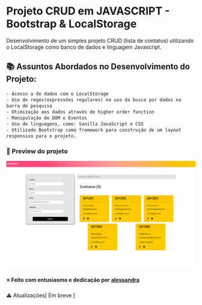 # Projeto CRUD em JAVASCRIPT - Bootstrap & LocalStorage

Desenvolvimento de um simples projeto CRUD (lista de contatos) utilizando o LocalStorage como banco de dados e linguagem Javascript.


## :books: Assuntos Abordados no Desenvolvimento do Projeto:

    - Acesso a de dados com o LocalStorage
    - Uso de regex(expressões regulares) no uso da busca por dados na barra de pesquisa
    - Otimização aos dados através de higher order function 
    - Manipulação do DOM e Eventos
    - Uso de linguagens, como: Vanilla JavaScript e CSS
    - Utilizado Bootstrap como framework para construção de um layout responsivo para o projeto.


### :rocket: Preview do projeto

![](img/contatosapp.png)


#### :star: Feito com entusiasmo e dedicação por <a href="https://www.linkedin.com/in/alessandradocouto/" title="cami-la" rel="nofollow">alessandra</a>


:warning: Atualizações[ Em breve ]